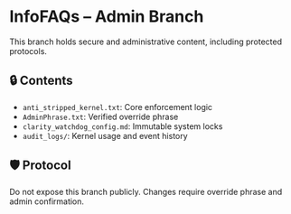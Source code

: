 
# InfoFAQs – Admin Branch

This branch holds secure and administrative content, including protected protocols.

## 🔒 Contents
- `anti_stripped_kernel.txt`: Core enforcement logic
- `AdminPhrase.txt`: Verified override phrase
- `clarity_watchdog_config.md`: Immutable system locks
- `audit_logs/`: Kernel usage and event history

## 🛡️ Protocol
Do not expose this branch publicly.
Changes require override phrase and admin confirmation.

